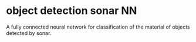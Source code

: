 # object detection sonar NN

A fully connected neural network for classification of the material of objects detected by sonar.
